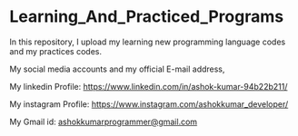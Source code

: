 # Learning_And_Practiced_Programs
In this repository, I upload my learning new programming language codes and my practices codes.

My social media accounts and my official E-mail address,

My linkedin Profile: https://www.linkedin.com/in/ashok-kumar-94b22b211/

My instagram Profile: https://www.instagram.com/ashokkumar_developer/

My Gmail id: ashokkumarprogrammer@gmail.com
